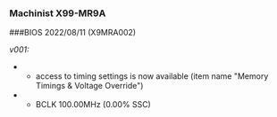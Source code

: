 ### Machinist X99-MR9A
###BIOS 2022/08/11 (X9MRA002)

*v001:*
* + access to timing settings is now available (item name "Memory Timings & Voltage Override")
* + BCLK 100.00MHz (0.00% SSC)